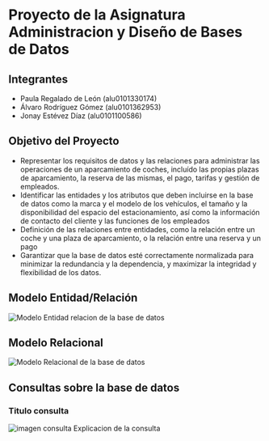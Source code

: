 # Proyecto de la Asignatura Administracion y Diseño de Bases de Datos

## Integrantes
 - Paula Regalado de León (alu0101330174)
 - Álvaro Rodríguez Gómez (alu0101362953)
 - Jonay Estévez Díaz (alu0101100586)
 
## Objetivo del Proyecto
 - Representar los requisitos de datos y las relaciones para administrar las operaciones de un aparcamiento de coches, incluído las propias plazas de aparcamiento, la reserva de las mismas, el pago, tarifas y gestión de empleados.
 - Identificar las entidades y los atributos que deben incluirse en la base de datos como la marca y el modelo de los vehículos, el tamaño y la disponibilidad del espacio del estacionamiento, así como la información de contacto del cliente y las funciones de los empleados
 - Definición de las relaciones entre entidades, como la relación entre un coche y una plaza de aparcamiento, o la relación entre una reserva y un pago
 - Garantizar que la base de datos esté correctamente normalizada para minimizar la redundancia y la dependencia, y maximizar la integridad y flexibilidad de los datos.


## Modelo Entidad/Relación
![Modelo Entidad relacion de la base de datos]([https://github.com/alu0101100586/Proyecto_BBDD/blob/main/image/Modelo_Entidad_Relacion_Parking.png](https://github.com/alu0101100586/Proyecto_BBDD/blob/main/image/Modelo_Entidad_Relación_Parking.png))

## Modelo Relacional
![Modelo Relacional de la base de datos]()

## Consultas sobre la base de datos
### Titulo consulta
![imagen consulta]()
Explicacion de la consulta
